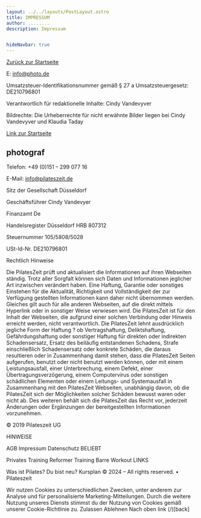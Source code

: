 ```yaml
---
layout: ../../layouts/PostLayout.astro
title: IMPRESSUM
author: ........
description: Impressum


hideNavbar: true
---
```


<p><a href="/" class="back-button">Zurück zur Startseite</a></p>


E: info@photo.de

Umsatzsteuer-Identifikationsnummer gemäß § 27 a Umsatzsteuergesetz: DE210796801

Verantwortlich für redaktionelle Inhalte: Cindy Vandevyver

Bildrechte: Die Urheberrechte für nicht erwähnte Bilder liegen bei Cindy Vandevyver und Klaudia Taday

[Link zur Startseite](/)
## photograf
Telefon: +49 (0)151 – 299 077 16

E-Mail: info@pilateszeit.de

Sitz der Gesellschaft Düsseldorf

Geschäftsführer Cindy Vandevyer

Finanzamt De

Handelsregister Düsseldorf HRB 807312

Steuernummer 105/5808/5028

USt-Id-Nr. DE210796801

Rechtlich Hinweise

Die PilatesZeit prüft und aktualisiert die Informationen auf ihren Webseiten ständig. Trotz aller Sorgfalt können sich Daten und Informationen jeglicher Art inzwischen verändert haben. Eine Haftung, Garantie oder sonstiges Einstehen für die Aktualität, Richtigkeit und Vollständigkeit der zur Verfügung gestellten Informationen kann daher nicht übernommen werden. Gleiches gilt auch für alle anderen Webseiten, auf die direkt mittels Hyperlink oder in sonstiger Weise verwiesen wird. Die PilatesZeit ist für den Inhalt der Webseiten, die aufgrund einer solchen Verbindung oder Hinweis erreicht werden, nicht verantwortlich. Die PilatesZeit lehnt ausdrücklich jegliche Form der Haftung ? ob Vertragshaftung, Deliktshaftung, Gefährdungshaftung oder sonstiger Haftung für direkten oder indirekten Schadensersatz, Ersatz des beiläufig entstandenen Schadens, Strafe einschließlich Schadensersatz oder konkrete Schäden, die daraus resultieren oder in Zusammenhang damit stehen, dass die PilatesZeit Seiten aufgerufen, benutzt oder nicht benutzt werden können, oder mit einem Leistungsausfall, einer Unterbrechung, einem Defekt, einer Übertragungsverzögerung, einem Computervirus oder sonstigen schädlichen Elementen oder einem Leitungs- und Systemausfall in Zusammenhang mit den PilatesZeit Webseiten, unabhängig davon, ob die PilatesZeit sich der Möglichkeiten solcher Schäden bewusst waren oder nicht ab. Des weiteren behält sich die PilatesZeit das Recht vor, jederzeit Änderungen oder Ergänzungen der bereitgestellten Informationen vorzunehmen.

© 2019 Pilateszeit UG


HINWEISE

AGB
Impressum
Datenschutz
BELIEBT

Privates Training
Reformer Training
Barre Workout
LINKS

Was ist Pilates?
Du bist neu?
Kursplan
© 2024 – All rights reserved. • Pilateszeit

Wir nutzen Cookies zu unterschiedlichen Zwecken, unter anderem zur Analyse und für personalisierte Marketing-Mitteilungen. Durch die weitere Nutzung unseres Diensts stimmst du der Nutzung von Cookies gemäß unserer Cookie-Richtlinie zu.
Zulassen
Ablehnen
Nach oben link   (/)[back]